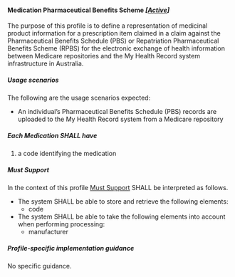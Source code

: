 #### Medication Pharmaceutical Benefits Scheme *[[Active](http://hl7.org/fhir/STU3/valueset-publication-status.html)]*

The purpose of this profile is to define a representation of medicinal product information for a prescription item claimed in a claim against the Pharmaceutical Benefits Schedule (PBS) or Repatriation Pharmaceutical Benefits Scheme (RPBS) for the electronic exchange of health information between Medicare repositories and the My Health Record system infrastructure in Australia.


##### **Usage scenarios**
The following are the usage scenarios expected:
* An individual’s Pharmaceutical Benefits Schedule (PBS) records are uploaded to the My Health Record system from a Medicare repository


##### **Each Medication SHALL have**
1. a code identifying the medication


##### **Must Support**
In the context of this profile [Must Support](http://hl7.org/fhir/STU3/conformance-rules.html#mustSupport) SHALL be interpreted as follows.
* The system SHALL be able to store and retrieve the following elements:
    * code
* The system SHALL be able to take the following elements into account when performing processing:
    * manufacturer


##### **Profile-specific implementation guidance**
No specific guidance.
